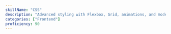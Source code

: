 ```yaml
---
skillName: "CSS"
description: "Advanced styling with Flexbox, Grid, animations, and modern CSS features"
categories: ["Frontend"]
proficiency: 90
---
```

